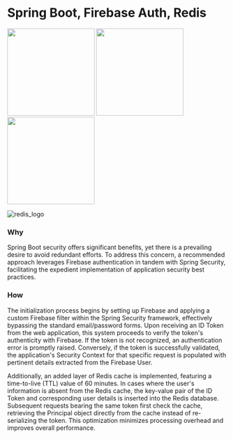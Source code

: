 # Spring Boot, Firebase Auth, Redis
<img src="https://cdn.jsdelivr.net/gh/devicons/devicon/icons/spring/spring-original.svg" width="200px"/>
<img src="https://cdn.jsdelivr.net/gh/devicons/devicon/icons/firebase/firebase-plain.svg" width="200"/>
<img src="https://cdn.jsdelivr.net/gh/devicons/devicon/icons/redis/redis-original.svg" width="200px"/>

![redis_logo]()

### Why
Spring Boot security offers significant benefits, yet there is a prevailing desire to avoid redundant efforts. 
To address this concern, a recommended approach leverages Firebase authentication in tandem with Spring Security, 
facilitating the expedient implementation of application security best practices.
### How
The initialization process begins by setting up Firebase and applying a custom Firebase filter within the Spring Security framework, effectively bypassing the standard email/password forms. Upon receiving an ID Token from the web application, this system proceeds to verify the token's authenticity with Firebase. If the token is not recognized, an authentication error is promptly raised. Conversely, if the token is successfully validated, the application's Security Context for that specific request is populated with pertinent details extracted from the Firebase User.

Additionally, an added layer of Redis cache is implemented, featuring a time-to-live (TTL) value of 60 minutes. In cases where the user's information is absent from the Redis cache, the key-value pair of the ID Token and corresponding user details is inserted into the Redis database. Subsequent requests bearing the same token first check the cache, retrieving the Principal object directly from the cache instead of re-serializing the token. This optimization minimizes processing overhead and improves overall performance.